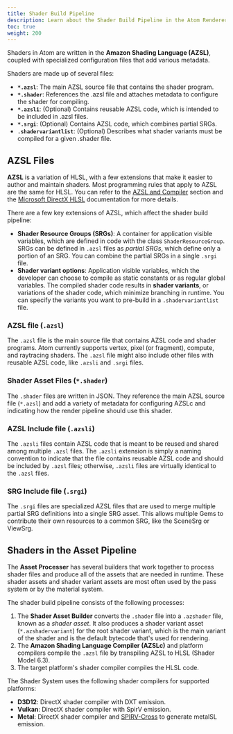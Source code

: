 ```yaml
---
title: Shader Build Pipeline
description: Learn about the Shader Build Pipeline in the Atom Renderer.
toc: true
weight: 200
---
```


Shaders in Atom are written in the **Amazon Shading Language (AZSL)**, coupled with specialized configuration files that add various metadata.

Shaders are made up of several files:  

- **`*.azsl`**: The main AZSL source file that contains the shader program.
- **`*.shader`**: References the .azsl file and attaches metadata to configure the shader for compiling. 
- **`*.azsli`**: (Optional) Contains reusable AZSL code, which is intended to be included in .azsl files. 
- **`*.srgi`**: (Optional) Contains AZSL code, which combines partial SRGs.
- **`.shadervariantlist`**: (Optional) Describes what shader variants must be compiled for a given .shader file. 
  
## AZSL Files

**AZSL** is a variation of HLSL, with a few extensions that make it easier to author and maintain shaders. Most programming rules that apply to AZSL are the same for HLSL. You can refer to the [AZSL and Compiler](azsl/) section and the [Microsoft DirectX HLSL](https://docs.microsoft.com/en-us/windows/win32/direct3dhlsl/dx-graphics-hlsl-reference) documentation for more details.  

There are a few key extensions of AZSL, which affect the shader build pipeline:
- **Shader Resource Groups (SRGs)**: A container for application visible variables, which are defined in code with the class `ShaderResourceGroup`. SRGs can be defined in `.azsl` files as *partial SRGs*, which define only a portion of an SRG. You can combine the partial SRGs in a single `.srgi` file.<!-- Learn more about SRGs in the [AZSL Reference](azsl/reference/).DRAFT TOPIC-->
- **Shader variant options**: Application visible variables, which the developer can choose to compile as static constants or as regular global variables. The compiled shader code results in **shader variants**, or variations of the shader code, which minimize branching in runtime. You can specify the variants you want to pre-build in a `.shadervariantlist` file.<!-- Learn more about shader variant options in the [AZSL Reference](azsl/reference/).DRAFT TOPIC-->

### AZSL file (`.azsl`)

The `.azsl` file is the main source file that contains AZSL code and shader programs. Atom currently supports vertex, pixel (or fragment), compute, and raytracing shaders. The `.azsl` file might also include other files with reusable AZSL code, like `.azsli` and `.srgi` files.


### Shader Asset Files (`*.shader`)

The `.shader` files are written in JSON. They reference the main AZSL source file (`*.azsl`) and add a variety of metadata for configuring AZSLc and indicating how the render pipeline should use this shader. 

### AZSL Include file (`.azsli`)

The `.azsli` files contain AZSL code that is meant to be reused and shared among multiple `.azsl` files. The `.azsli` extension is simply a naming convention to indicate that the file contains reusable AZSL code and should be included by `.azsl` files; otherwise, `.azsli` files are virtually identical to the `.azsl` files. 

### SRG Include file (`.srgi`)

The `.srgi` files are specialized AZSL files that are used to merge multiple partial SRG definitions into a single SRG asset. This allows multiple Gems to contribute their own resources to a common SRG, like the SceneSrg or ViewSrg. 

## Shaders in the Asset Pipeline

The **Asset Processer** has several builders that work together to process shader files and produce all of the assets that are needed in runtime. These shader assets and shader variant assets are most often used by the pass system or by the material system. 

The shader build pipeline consists of the following processes: 
1. The **Shader Asset Builder** converts the `.shader` file into a `.azshader` file, known as a *shader asset*. It also produces a shader variant asset (`*.azshadervariant`) for the root shader variant, which is the main variant of the shader and is the default bytecode that's used for rendering.
2. The **Amazon Shading Language Compiler (AZSLc)** and platform compilers compile the `.azsl` file by transpiling AZSL to HLSL (Shader Model 6.3).
3. The target platform's shader compiler compiles the HLSL code.

The Shader System uses the following shader compilers for supported platforms: 
- **D3D12**: DirectX shader compiler with DXT emission.
- **Vulkan**: DirectX shader compiler with SpirV emission.
- **Metal**: DirectX shader compiler and [SPIRV-Cross](https://github.com/KhronosGroup/SPIRV-Cross) to generate metalSL emission. 
